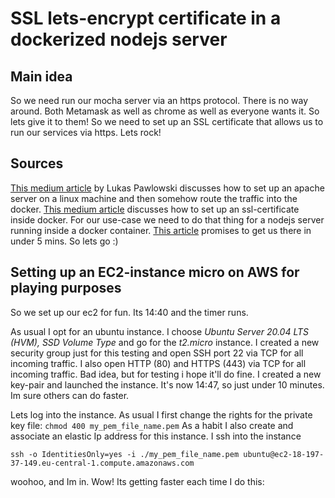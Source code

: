 # SSL lets-encrypt certificate in a dockerized nodejs server

## Main idea
So we need run our mocha server via an https protocol. There is no way around. Both Metamask as well as chrome as well as everyone wants it. So lets give it to them! So we need to set up an SSL certificate that allows us to run our services via https. Lets rock!

## Sources

[This medium article](https://codeburst.io/http-server-on-docker-with-https-7b5468f72874) by Lukas Pawlowski discusses how to set up an apache server on a linux machine and then somehow route the traffic into the docker. [This medium article](https://emrahonder.medium.com/how-to-get-lets-encrypt-ssl-certificate-by-using-docker-8199f1cce733) discusses how to set up an ssl-certificate inside docker. For our use-case we need to do that thing for a nodejs server running inside a docker container. [This article](https://itnext.io/node-express-letsencrypt-generate-a-free-ssl-certificate-and-run-an-https-server-in-5-minutes-a730fbe528ca) promises to get us there in under 5 mins. So lets go :)

## Setting up an EC2-instance micro on AWS for playing purposes

So we set up our ec2 for fun. Its 14:40 and the timer runs. 

As usual I opt for an ubuntu instance. I choose *Ubuntu Server 20.04 LTS (HVM), SSD Volume Type* and go for the *t2.micro* instance. I created a new security group just for this testing and open SSH port 22 via TCP for all incoming traffic. I also open HTTP (80) and HTTPS (443) via TCP for all incoming traffic. Bad idea, but for testing i hope it'll do fine. I created a new key-pair and launched the instance. It's now 14:47, so just under 10 minutes. Im sure others can do faster.

Lets log into the instance. As usual I first change the rights for the private key file: ``` chmod 400 my_pem_file_name.pem ```
As a habit I also create and associate an elastic Ip address for this instance. I ssh into the instance
```
ssh -o IdentitiesOnly=yes -i ./my_pem_file_name.pem ubuntu@ec2-18-197-37-149.eu-central-1.compute.amazonaws.com
```
woohoo, and Im in. Wow! Its getting faster each time I do this:
